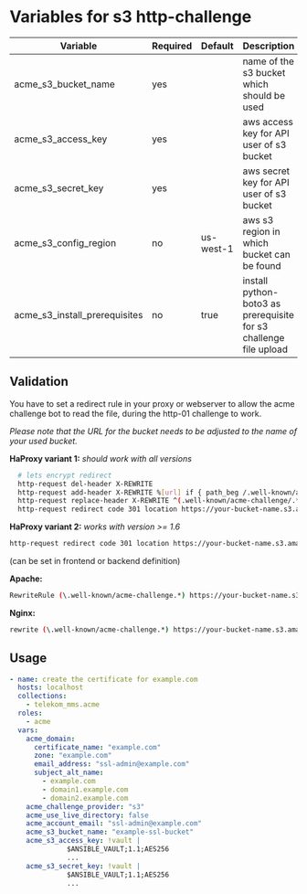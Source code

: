 # Variables for s3 http-challenge

| Variable                      | Required | Default   | Description
|-------------------------------|----------|-----------|------------
| acme_s3_bucket_name           | yes      |           | name of the s3 bucket which should be used
| acme_s3_access_key            | yes      |           | aws access key for API user of s3 bucket
| acme_s3_secret_key            | yes      |           | aws secret key for API user of s3 bucket
| acme_s3_config_region         | no       | us-west-1 | aws s3 region in which bucket can be found
| acme_s3_install_prerequisites | no       | true      | install python-boto3 as prerequisite for s3 challenge file upload

## Validation

You have to set a redirect rule in your proxy or webserver to allow the acme challenge bot to read the file, during the http-01 challenge to work.

*Please note that the URL for the bucket needs to be adjusted to the name of your used bucket.*

**HaProxy variant 1:**
*should work with all versions*

```bash
  # lets encrypt redirect
  http-request del-header X-REWRITE
  http-request add-header X-REWRITE %[url] if { path_beg /.well-known/acme-challenge }
  http-request replace-header X-REWRITE ^(.well-known/acme-challenge/.*)?$ /\1 if { hdr_cnt(X-REWRITE) gt 0 }
  http-request redirect code 301 location https://your-bucket-name.s3.amazonaws.com%[hdr(X-REWRITE)] if { hdr_cnt(X-REWRITE) gt 0 }
```

**HaProxy variant 2:**
*works with version >= 1.6*

```bash
http-request redirect code 301 location https://your-bucket-name.s3.amazonaws.com%[url,regsub(^/.well-known/acme-challenge,/.well-known/acme-challenge,)] if { path_beg /.well-known/acme-challenge }
```

(can be set in frontend or backend definition)

**Apache:**

```bash
RewriteRule (\.well-known/acme-challenge.*) https://your-bucket-name.s3.amazonaws.com/$1
```

**Nginx:**

```bash
rewrite (\.well-known/acme-challenge.*) https://your-bucket-name.s3.amazonaws.com/$1
```

## Usage

```yaml
- name: create the certificate for example.com
  hosts: localhost
  collections:
    - telekom_mms.acme
  roles:
    - acme
  vars:
    acme_domain:
      certificate_name: "example.com"
      zone: "example.com"
      email_address: "ssl-admin@example.com"
      subject_alt_name:
        - example.com
        - domain1.example.com
        - domain2.example.com
    acme_challenge_provider: "s3"
    acme_use_live_directory: false
    acme_account_email: "ssl-admin@example.com"
    acme_s3_bucket_name: "example-ssl-bucket"
    acme_s3_access_key: !vault |
              $ANSIBLE_VAULT;1.1;AES256
              ...
    acme_s3_secret_key: !vault |
              $ANSIBLE_VAULT;1.1;AES256
              ...
```
